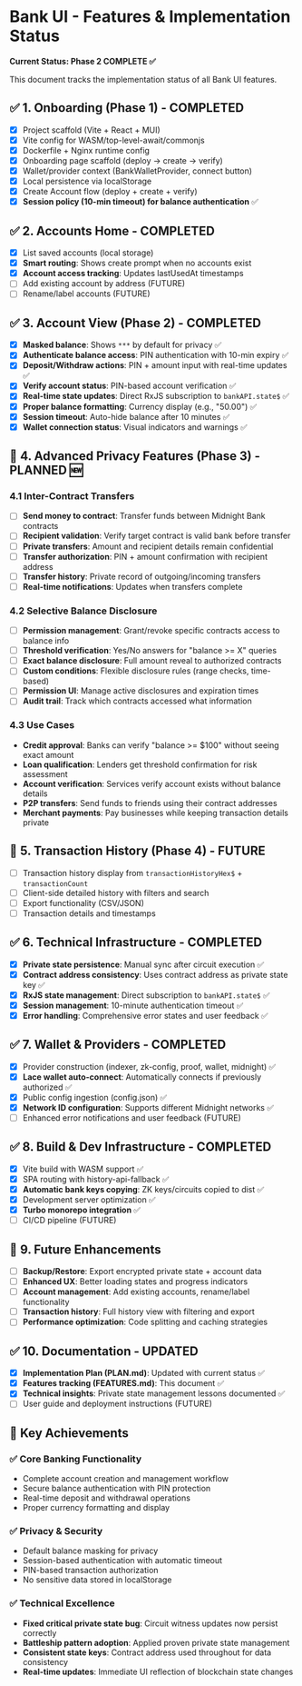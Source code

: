 # Bank UI - Features & Implementation Status

**Current Status: Phase 2 COMPLETE ✅**

This document tracks the implementation status of all Bank UI features.

## ✅ 1. Onboarding (Phase 1) - COMPLETED
- [x] Project scaffold (Vite + React + MUI)
- [x] Vite config for WASM/top-level-await/commonjs  
- [x] Dockerfile + Nginx runtime config
- [x] Onboarding page scaffold (deploy → create → verify)
- [x] Wallet/provider context (BankWalletProvider, connect button)
- [x] Local persistence via localStorage 
- [x] Create Account flow (deploy + create + verify)
- [x] **Session policy (10-min timeout) for balance authentication** ✅

## ✅ 2. Accounts Home - COMPLETED
- [x] List saved accounts (local storage)
- [x] **Smart routing**: Shows create prompt when no accounts exist
- [x] **Account access tracking**: Updates lastUsedAt timestamps
- [ ] Add existing account by address (FUTURE)
- [ ] Rename/label accounts (FUTURE)

## ✅ 3. Account View (Phase 2) - COMPLETED  
- [x] **Masked balance**: Shows `***` by default for privacy ✅
- [x] **Authenticate balance access**: PIN authentication with 10-min expiry ✅
- [x] **Deposit/Withdraw actions**: PIN + amount input with real-time updates ✅
- [x] **Verify account status**: PIN-based account verification ✅
- [x] **Real-time state updates**: Direct RxJS subscription to `bankAPI.state$` ✅
- [x] **Proper balance formatting**: Currency display (e.g., "50.00") ✅
- [x] **Session timeout**: Auto-hide balance after 10 minutes ✅
- [x] **Wallet connection status**: Visual indicators and warnings ✅

## 🚧 4. Advanced Privacy Features (Phase 3) - PLANNED 🆕

### 4.1 Inter-Contract Transfers
- [ ] **Send money to contract**: Transfer funds between Midnight Bank contracts
- [ ] **Recipient validation**: Verify target contract is valid bank before transfer
- [ ] **Private transfers**: Amount and recipient details remain confidential
- [ ] **Transfer authorization**: PIN + amount confirmation with recipient address
- [ ] **Transfer history**: Private record of outgoing/incoming transfers
- [ ] **Real-time notifications**: Updates when transfers complete

### 4.2 Selective Balance Disclosure  
- [ ] **Permission management**: Grant/revoke specific contracts access to balance info
- [ ] **Threshold verification**: Yes/No answers for "balance >= X" queries  
- [ ] **Exact balance disclosure**: Full amount reveal to authorized contracts
- [ ] **Custom conditions**: Flexible disclosure rules (range checks, time-based)
- [ ] **Permission UI**: Manage active disclosures and expiration times
- [ ] **Audit trail**: Track which contracts accessed what information

### 4.3 Use Cases
- **Credit approval**: Banks can verify "balance >= $100" without seeing exact amount
- **Loan qualification**: Lenders get threshold confirmation for risk assessment  
- **Account verification**: Services verify account exists without balance details
- **P2P transfers**: Send funds to friends using their contract addresses
- **Merchant payments**: Pay businesses while keeping transaction details private

## 🚧 5. Transaction History (Phase 4) - FUTURE
- [ ] Transaction history display from `transactionHistoryHex$` + `transactionCount`
- [ ] Client-side detailed history with filters and search
- [ ] Export functionality (CSV/JSON)
- [ ] Transaction details and timestamps

## ✅ 6. Technical Infrastructure - COMPLETED
- [x] **Private state persistence**: Manual sync after circuit execution ✅
- [x] **Contract address consistency**: Uses contract address as private state key ✅
- [x] **RxJS state management**: Direct subscription to `bankAPI.state$` ✅
- [x] **Session management**: 10-minute authentication timeout ✅
- [x] **Error handling**: Comprehensive error states and user feedback ✅

## ✅ 7. Wallet & Providers - COMPLETED
- [x] Provider construction (indexer, zk-config, proof, wallet, midnight) ✅
- [x] **Lace wallet auto-connect**: Automatically connects if previously authorized ✅
- [x] Public config ingestion (config.json) ✅
- [x] **Network ID configuration**: Supports different Midnight networks ✅
- [ ] Enhanced error notifications and user feedback (FUTURE)

## ✅ 8. Build & Dev Infrastructure - COMPLETED
- [x] Vite build with WASM support ✅
- [x] SPA routing with history-api-fallback ✅  
- [x] **Automatic bank keys copying**: ZK keys/circuits copied to dist ✅
- [x] Development server optimization ✅
- [x] **Turbo monorepo integration** ✅
- [ ] CI/CD pipeline (FUTURE)

## 🚧 9. Future Enhancements
- [ ] **Backup/Restore**: Export encrypted private state + account data
- [ ] **Enhanced UX**: Better loading states and progress indicators
- [ ] **Account management**: Add existing accounts, rename/label functionality
- [ ] **Transaction history**: Full history view with filtering and export
- [ ] **Performance optimization**: Code splitting and caching strategies

## ✅ 10. Documentation - UPDATED
- [x] **Implementation Plan (PLAN.md)**: Updated with current status ✅
- [x] **Features tracking (FEATURES.md)**: This document ✅
- [x] **Technical insights**: Private state management lessons documented ✅
- [ ] User guide and deployment instructions (FUTURE)

## 🎯 Key Achievements

### ✅ **Core Banking Functionality**
- Complete account creation and management workflow
- Secure balance authentication with PIN protection
- Real-time deposit and withdrawal operations
- Proper currency formatting and display

### ✅ **Privacy & Security**  
- Default balance masking for privacy
- Session-based authentication with automatic timeout
- PIN-based transaction authorization
- No sensitive data stored in localStorage

### ✅ **Technical Excellence**
- **Fixed critical private state bug**: Circuit witness updates now persist correctly
- **Battleship pattern adoption**: Applied proven private state management
- **Consistent state keys**: Contract address used throughout for data consistency
- **Real-time updates**: Immediate UI reflection of blockchain state changes

